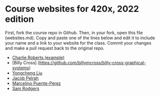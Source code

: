 # Course websites for 420x, 2022 edition
First, fork the course repo in Github. Then, in your fork, open this file (websites.md). Copy and paste one of the lines below and edit it to include your name and a link to your website for the class. Commit your changes and make a pull request back to the original repo.

- [Charlie Roberts (example)](https://charlie-roberts.com)
- [Billy Cross] (https://github.com/billymcross/billy-cross-graphical-systems)
- [Yongcheng Liu](https://github.com/wDANDANw/CS-420X-) 
- [Jacob Pelrah](https://github.com/JakePelrah/IMGD-CS-420x-Projects)
- [Marcelino Puente-Perez](https://github.com/marzpuente/mjpuenteperez420X/blob/main/README.md)
- [Sam Rodgers](https://github.com/samuelrodgers/CS420X_Sam_Rodgers)
